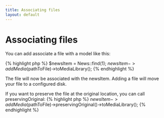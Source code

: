 ```yaml
---
title: Associating files
layout: default
---
```

<h1>Associating files</h1>

You can add associate a file with a model like this:

{% highlight php %}
$newsItem = News::find(1);
$newsItem->addMedia($pathToFile)->toMediaLibrary();
{% endhighlight %}

The file will now be associated with the newsItem. Adding a file will move your file to a configured disk.

If you want to preserve the file at the original location, you can call preservingOriginal:
{% highlight php %}
$newsItem->addMedia($pathToFile)->preservingOriginal()->toMediaLibrary();
{% endhighlight %}